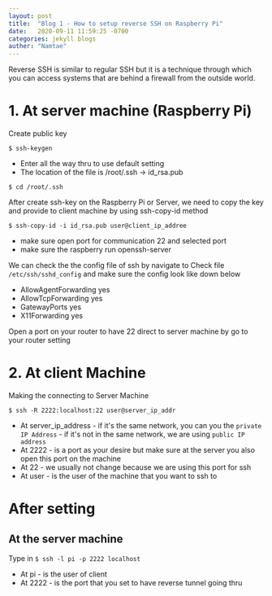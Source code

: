 ```yaml
---
layout: post
title:  "Blog 1 - How to setup reverse SSH on Raspberry Pi"
date:   2020-09-11 11:59:25 -0700
categories: jekyll blogs
auther: "Namtae"
---
```


Reverse SSH is similar to regular SSH but it is a technique through which you can access systems that are behind a firewall from the outside world.

<h1>1. At server machine (Raspberry Pi)</h1>
<p>Create public key </p>
    <code>$ ssh-keygen </code>
<ul>
    <li>Enter all the way thru to use default setting</li>
    <li>The location of the file is /root/.ssh -> id_rsa.pub</li>
</ul>
    <code>$ cd /root/.ssh</code>
<p> After create ssh-key on the Raspberry Pi or Server, we need to copy the key and provide to client machine by using ssh-copy-id method </p>
    <code>$ ssh-copy-id -i id_rsa.pub user@client_ip_addree </code>
<ul>
    <li>make sure open port for communication 22 and selected port</li>
    <li>make sure the raspberry run openssh-server</li>
</ul>
<p> We can check the the config file of ssh by navigate to  
    Check file <code>/etc/ssh/sshd_config</code> and make sure the config look like down below </p>
<ul>
    <li>AllowAgentForwarding yes</li>
    <li>AllowTcpForwarding yes </li>
    <li>GatewayPorts yes</li>
    <li>X11Forwarding yes </li>
</ul>

<p>Open a port on your router to have 22 direct to server machine by go to your router setting</p>



<h1>2. At client Machine</h1>
<p> Making the connecting to Server Machine </p>
    <code>$ ssh -R 2222:localhost:22 user@server_ip_addr</code>
<ul>    
    <li>At server_ip_address 
    - if it's the same network, you can you the <code>private IP Address</code>
    - if it's not in the same network, we are using <code>public IP address</code> </li>
    <li>At	2222	- is a port as your desire but make sure at the server you also open this port on the machine</li>
    <li>At 	22	- we usually not change because we are using this port for ssh</li>
    <li>At 	user	- is the user of the machine that you want to ssh to</li>
</ul>
<h1>After setting </h1>
<h2>At the server machine </h2>
<p>Type in <code>$ ssh -l pi -p 2222 localhost </code> </p>
<ul>
    <li>At	pi	- is the user of client</li> 
    <li>At	2222	- is the port that you set to have reverse tunnel going thru </li>
</ul>
